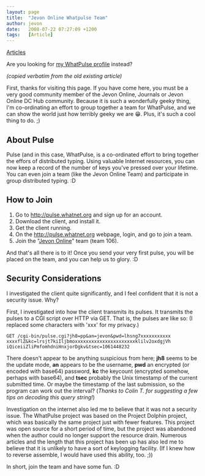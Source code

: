 ```yaml
---
layout: page
title:  "Jevon Online Whatpulse Team"
author: jevon
date:   2008-07-22 07:27:09 +1200
tags:   [Article]
---
```


[Articles](Articles.md)

Are you looking for <a href="http://whatpulse.org/stats/users/1450/">my WhatPulse profile</a> instead?

_(copied verbatim from the old existing article)_

First, thanks for visiting this page. If you have come here, you must be a very good community member of the Jevon Online, Journals or Jevon Online DC Hub community. Because it is such a wonderfully geeky thing, I'm co-ordinating an effort to group together a team for WhatPulse, and we can show the world just how terribly geeky we are :grin:. Plus, it's such a cool thing to do. ;)

## About Pulse
Pulse (and in this case, WhatPulse, is a co-ordinated effort to bring together the effors of distributed typing. Using valuable Internet resources, you can now keep a record of the number of keys you've pressed over your lifetime. You can even join a team (like the Jevon Online Team) and participate in group distributed typing. :D

## How to Join
1. Go to http://pulse.whatnet.org and sign up for an account.
1. Download the client, and install it.
1. Get the client running.
1. On the http://pulse.whatnet.org webpage, login, and go to join a team.
1. Join the "<a href="http://whatpulse.org/stats/team.php?tid=106">Jevon Online</a>" team (team 106).

And that's all there is to it! Once you send your very first pulse, you will be placed on the team, and you can help us to glory. :D

## Security Considerations
I investigated the client quite significantly, and I feel confident that it is not a security issue. Why?

First, I investigated into how the client transmits its pulses. It transmits the pulses to a CGI script over HTTP via GET. That is, the pulses are like so: (I replaced some characters with 'xxx' for my privacy.)

```
GET /cgi-bin/pulse.cgi?jh8=pp&an=jevon&pwd=lhsng7xxxxxxxxxxx
xxxxflZ&kc=lrsjt7kiIljbmoxxxxxxxxxxxxxxxxxxxxxxklilv2oxdgjVh
iQiceiiZliPmfomhdniHnxjorDgkv&tsec=1061448232
```

There doesn't appear to be anything suspicious from here; **jh8** seems to be the update mode, **an** appears to be the username, **pwd** an encrypted (or encoded with base64) password, **kc** the keycount (encrypted somehow, perhaps with base64), and **tsec** probably the Unix timestamp of the current submitted time. Or maybe the timestamp of the last submission, so the program can work out the interval? (_Thanks to Colin T. for suggesting a few tips on decoding this query string!_)

Investigation on the internet also led me to believe that it was not a security issue. The WhatPulse project was based on the Project Dolphin project, which was basically the same project just with fewer features. This project was open source for a short period of time, but the project was abandoned when the author could no longer support the resource drain. Numerous articles and the length that this project has been up has also led me to believe that it is unlikely to have a sort of keylogging facility. (If I knew how to reverse assemble, I would have used this ability, too. ;))

In short, join the team and have some fun. :D

